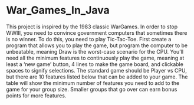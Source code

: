 # War_Games_In_Java

This project is inspired by the 1983 classic WarGames. In order to stop WWIII, you need to convince government computers that sometimes there is no winner. To do this, you need to play Tic-Tac-Toe. First create a program that allows you to play the game, but program the computer to be unbeatable, meaning Draw is the worst-case scenario for the CPU. You’ll need all the minimum features to continuously play the game, meaning at least a ‘new game’ button, 4 lines to make the game board, and clickable spaces to signify selections. The standard game should be Player vs CPU, but there are 10 features listed below that can be added to your game. The table will show the minimum number of features you need to add to the game for your group size. Smaller groups that go over can earn bonus points for more features.
